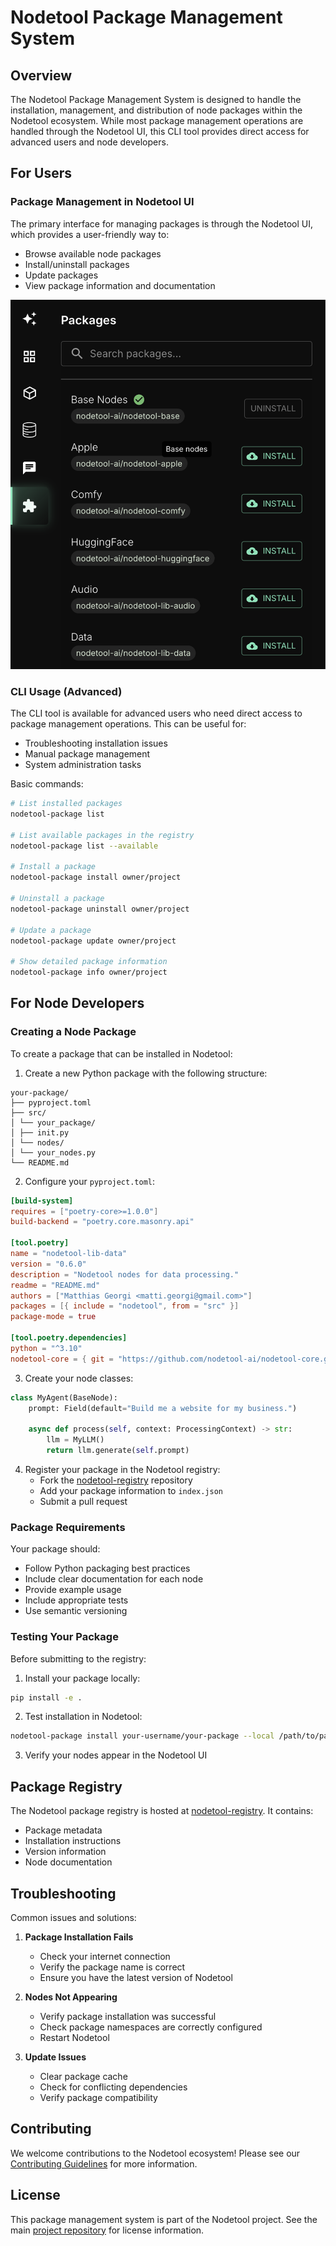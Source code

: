 # Nodetool Package Management System

## Overview

The Nodetool Package Management System is designed to handle the installation, management, and distribution of node packages within the Nodetool ecosystem. While most package management operations are handled through the Nodetool UI, this CLI tool provides direct access for advanced users and node developers.

## For Users

### Package Management in Nodetool UI

The primary interface for managing packages is through the Nodetool UI, which provides a user-friendly way to:

- Browse available node packages
- Install/uninstall packages
- Update packages
- View package information and documentation

![Packages](packages.png)

### CLI Usage (Advanced)

The CLI tool is available for advanced users who need direct access to package management operations. This can be useful for:

- Troubleshooting installation issues
- Manual package management
- System administration tasks

Basic commands:

```bash
# List installed packages
nodetool-package list

# List available packages in the registry
nodetool-package list --available

# Install a package
nodetool-package install owner/project

# Uninstall a package
nodetool-package uninstall owner/project

# Update a package
nodetool-package update owner/project

# Show detailed package information
nodetool-package info owner/project
```

## For Node Developers

### Creating a Node Package

To create a package that can be installed in Nodetool:

1. Create a new Python package with the following structure:

```
your-package/
├── pyproject.toml
├── src/
│ └── your_package/
│ ├── init.py
│ └── nodes/
│ └── your_nodes.py
└── README.md
```

2. Configure your `pyproject.toml`:

```toml
[build-system]
requires = ["poetry-core>=1.0.0"]
build-backend = "poetry.core.masonry.api"

[tool.poetry]
name = "nodetool-lib-data"
version = "0.6.0"
description = "Nodetool nodes for data processing."
readme = "README.md"
authors = ["Matthias Georgi <matti.georgi@gmail.com>"]
packages = [{ include = "nodetool", from = "src" }]
package-mode = true

[tool.poetry.dependencies]
python = "^3.10"
nodetool-core = { git = "https://github.com/nodetool-ai/nodetool-core.git", rev = "main" }

```

3. Create your node classes:

```python
class MyAgent(BaseNode):
    prompt: Field(default="Build me a website for my business.")

    async def process(self, context: ProcessingContext) -> str:
        llm = MyLLM()
        return llm.generate(self.prompt)
```

4. Register your package in the Nodetool registry:
   - Fork the [nodetool-registry](https://github.com/nodetool-ai/nodetool-registry) repository
   - Add your package information to `index.json`
   - Submit a pull request

### Package Requirements

Your package should:

- Follow Python packaging best practices
- Include clear documentation for each node
- Provide example usage
- Include appropriate tests
- Use semantic versioning

### Testing Your Package

Before submitting to the registry:

1. Install your package locally:

```bash
pip install -e .
```

2. Test installation in Nodetool:

```bash
nodetool-package install your-username/your-package --local /path/to/package
```

3. Verify your nodes appear in the Nodetool UI

## Package Registry

The Nodetool package registry is hosted at [nodetool-registry](https://github.com/nodetool-ai/nodetool-registry). It contains:

- Package metadata
- Installation instructions
- Version information
- Node documentation

## Troubleshooting

Common issues and solutions:

1. **Package Installation Fails**

   - Check your internet connection
   - Verify the package name is correct
   - Ensure you have the latest version of Nodetool

2. **Nodes Not Appearing**

   - Verify package installation was successful
   - Check package namespaces are correctly configured
   - Restart Nodetool

3. **Update Issues**
   - Clear package cache
   - Check for conflicting dependencies
   - Verify package compatibility

## Contributing

We welcome contributions to the Nodetool ecosystem! Please see our [Contributing Guidelines](CONTRIBUTING.md) for more information.

## License

This package management system is part of the Nodetool project. See the main [project repository](https://github.com/nodetool-ai/nodetool) for license information.
